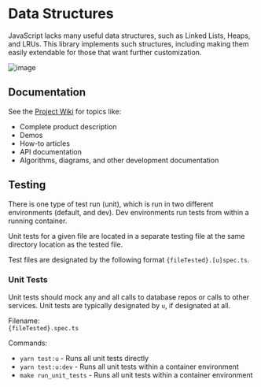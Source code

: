 # Data Structures
JavaScript lacks many useful data structures, such as Linked Lists, Heaps, and LRUs. This library implements such structures, including making them easily extendable for those that want further customization.

![image](https://github.com/MarkPThomas/mark.ly/assets/6684303/acc57cd9-a6b8-4471-ba3f-1f1cfe16032b)

## Documentation
See the [Project Wiki](https://markpthomas.github.io/wiki/Data-Structures_52658190.html) for topics like:
- Complete product description
- Demos
- How-to articles
- API documentation
- Algorithms, diagrams, and other development documentation

## Testing
There is one type of test run (unit), which is run in two different environments (default, and dev). Dev environments run tests from within a running container.

Unit tests for a given file are located in a separate testing file at the same directory location as the tested file.

Test files are designated by the following format `{fileTested}.[u]spec.ts`.

### Unit Tests
Unit tests should mock any and all calls to database repos or calls to other services. Unit tests are typically designated by `u`, if designated at all.

Filename: \
  `{fileTested}.spec.ts`

Commands:
* `yarn test:u`         - Runs all unit tests directly
* `yarn test:u:dev`     - Runs all unit tests within a container environment
* `make run_unit_tests` - Runs all unit tests within a container environment
